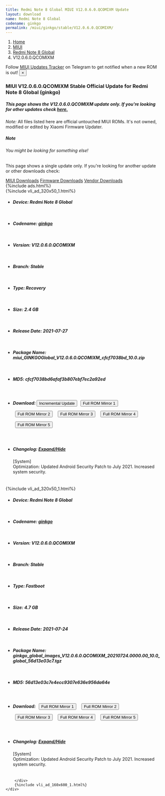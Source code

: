 ```yaml
---
title: Redmi Note 8 Global MIUI V12.0.6.0.QCOMIXM Update
layout: download
name: Redmi Note 8 Global
codename: ginkgo
permalink: /miui/ginkgo/stable/V12.0.6.0.QCOMIXM/
---
```

<nav aria-label="breadcrumb">
    <ol class="breadcrumb">
        <li class="breadcrumb-item"><a href="/">Home</a></li>
        <li class="breadcrumb-item"><a href="/miui/">MIUI</a></li>
        <li class="breadcrumb-item"><a href="/miui/ginkgo/">Redmi Note 8 Global</a></li>
        <li class="breadcrumb-item active" aria-current="page">V12.0.6.0.QCOMIXM</li>
    </ol>
</nav>
<div class="alert alert-primary alert-dismissible fade show" role="alert">
    Follow <a href="https://t.me/MIUIUpdatesTracker" class="alert-link">MIUI Updates Tracker</a> on Telegram to get
    notified when a new ROM is out!
    <button type="button" class="close" data-dismiss="alert" aria-label="Close">
        <span aria-hidden="true">&times;</span>
    </button>
</div>
<div class="col-12 mx-auto">
    <h3 class="title bg-light p-2 rounded">MIUI V12.0.6.0.QCOMIXM Stable Official Update for Redmi Note 8 Global (ginkgo)</h3>
    <h5>This page shows the V12.0.6.0.QCOMIXM update only. If you're looking for other updates check
        <a href="/miui/ginkgo/">here.</a></h5>
    <p><i>Note: </i>All files listed here are official untouched MIUI ROMs.
        It's not owned, modified or edited by Xiaomi Firmware Updater.</p>
    <div class="card">
        <div class="card-body">
            <h5 class="card-title">Note</h5>
            <h6 class="card-subtitle mb-2 text-muted">You might be looking for something else!</h6>
            <p class="card-text">This page shows a single update only.
                If you're looking for another update or other downloads check:</p>
            <a href="/miui/" class="card-link">MIUI Downloads</a>
            <a href="/firmware/" class="card-link">Firmware Downloads</a>
            <a href="/vendor/" class="card-link">Vendor Downloads</a>
        </div>
    </div>
    {%include ads.html%}
    <div class="row justify-content-center">
        <div class="col-10" id="downloads">
                    <div class="card card-body">
            {%include vli_ad_320x50_1.html%}
            <ul class="list-unstyled">
                <li style="padding-bottom: 10px;">
                    <h5><b>Device: </b>Redmi Note 8 Global</h5>
                </li>
                <li style="padding-bottom: 10px;">
                    <h5><b>Codename: </b> <a href="/miui/ginkgo/" target="_blank">ginkgo</a> </h5>
                </li>
                <li style="padding-bottom: 10px;">
                    <h5><b>Version: </b>V12.0.6.0.QCOMIXM</h5>
                </li>
                <li style="padding-bottom: 10px;">
                    <h5><b>Branch: </b>Stable</h5>
                </li>
                <li style="padding-bottom: 10px;">
                    <h5><b>Type: </b>Recovery</h5>
                </li>
                <li style="padding-bottom: 10px;">
                    <h5><b>Size: </b>2.4 GB</h5>
                </li>
                <li style="padding-bottom: 10px;">
                    <h5><b>Release Date: </b>2021-07-27</h5>
                </li>
                <li style="padding-bottom: 10px;">
                    <h5><b>Package Name: </b><span id="filename" class="text-dark">miui_GINKGOGlobal_V12.0.6.0.QCOMIXM_cfcf7038bd_10.0.zip</span></h5>
                </li>
                <li style="padding-bottom: 10px;">
                    <h5><b>MD5: </b><span id="md5" class="text-muted">cfcf7038bd6afaf3b807ebf7ec2a92ed</span></h5>
                </li>
                <li style="padding-bottom: 10px;">
                    <h5><b>Download: </b><button type="button" id="incremental_download" class="btn btn-warning" onclick="window.open('https://bigota.d.miui.com/V12.0.6.0.QCOMIXM/miui-blockota-ginkgo_global-V12.0.5.0.QCOMIXM-V12.0.6.0.QCOMIXM-260c52babe-10.0.zip', '_blank');"><i class="fa fa-download"></i> Incremental Update</button> <button type="button" id="download" class="btn btn-primary" style="margin: 7px;" onclick="window.open('https://cdnorg.d.miui.com/V12.0.6.0.QCOMIXM/miui_GINKGOGlobal_V12.0.6.0.QCOMIXM_cfcf7038bd_10.0.zip', '_blank');"><i class="fa fa-download"></i> Full ROM Mirror 1</button> <button type="button" id="download" class="btn btn-primary" style="margin: 7px;" onclick="window.open('https://bkt-sgp-miui-ota-update-alisgp.oss-ap-southeast-1.aliyuncs.com/V12.0.6.0.QCOMIXM/miui_GINKGOGlobal_V12.0.6.0.QCOMIXM_cfcf7038bd_10.0.zip', '_blank');"><i class="fa fa-download"></i> Full ROM Mirror 2</button> <button type="button" id="download" class="btn btn-primary" style="margin: 7px;" onclick="window.open('https://bn.d.miui.com/V12.0.6.0.QCOMIXM/miui_GINKGOGlobal_V12.0.6.0.QCOMIXM_cfcf7038bd_10.0.zip', '_blank');"><i class="fa fa-download"></i> Full ROM Mirror 3</button> <button type="button" id="download" class="btn btn-primary" style="margin: 7px;" onclick="window.open('https://bigota.d.miui.com/V12.0.6.0.QCOMIXM/miui_GINKGOGlobal_V12.0.6.0.QCOMIXM_cfcf7038bd_10.0.zip', '_blank');"><i class="fa fa-download"></i> Full ROM Mirror 4</button> <button type="button" id="download" class="btn btn-primary" style="margin: 7px;" onclick="window.open('https://hugeota.d.miui.com/V12.0.6.0.QCOMIXM/miui_GINKGOGlobal_V12.0.6.0.QCOMIXM_cfcf7038bd_10.0.zip', '_blank');"><i class="fa fa-download"></i> Full ROM Mirror 5</button></h5>
                </li>
                <li style="padding-bottom: 10px;">
                    <h5><b>Changelog: </b><a href="#ginkgo_1_changelog" data-toggle="collapse" role="button"
                            aria-expanded="false" aria-controls="ginkgo_1_changelog"> <i class="fa fa-arrow-down"
                                aria-hidden="true"></i> Expand/Hide</a></h5>
                    <div class="collapse" id="ginkgo_1_changelog">
                        <p id="changelog_text">[System]<br>Optimization: Updated Android Security Patch to July 2021. Increased system security.</p>
                    </div>
                </li>
            </ul>
        </div>
        <div class="card card-body">
            {%include vli_ad_320x50_1.html%}
            <ul class="list-unstyled">
                <li style="padding-bottom: 10px;">
                    <h5><b>Device: </b>Redmi Note 8 Global</h5>
                </li>
                <li style="padding-bottom: 10px;">
                    <h5><b>Codename: </b> <a href="/miui/ginkgo/" target="_blank">ginkgo</a> </h5>
                </li>
                <li style="padding-bottom: 10px;">
                    <h5><b>Version: </b>V12.0.6.0.QCOMIXM</h5>
                </li>
                <li style="padding-bottom: 10px;">
                    <h5><b>Branch: </b>Stable</h5>
                </li>
                <li style="padding-bottom: 10px;">
                    <h5><b>Type: </b>Fastboot</h5>
                </li>
                <li style="padding-bottom: 10px;">
                    <h5><b>Size: </b>4.7 GB</h5>
                </li>
                <li style="padding-bottom: 10px;">
                    <h5><b>Release Date: </b>2021-07-24</h5>
                </li>
                <li style="padding-bottom: 10px;">
                    <h5><b>Package Name: </b><span id="filename" class="text-dark">ginkgo_global_images_V12.0.6.0.QCOMIXM_20210724.0000.00_10.0_global_56d13e03c7.tgz</span></h5>
                </li>
                <li style="padding-bottom: 10px;">
                    <h5><b>MD5: </b><span id="md5" class="text-muted">56d13e03c7e4ecc9307e636e956da64e</span></h5>
                </li>
                <li style="padding-bottom: 10px;">
                    <h5><b>Download: </b> <button type="button" id="download" class="btn btn-primary" style="margin: 7px;" onclick="window.open('https://cdnorg.d.miui.com/V12.0.6.0.QCOMIXM/ginkgo_global_images_V12.0.6.0.QCOMIXM_20210724.0000.00_10.0_global_56d13e03c7.tgz', '_blank');"><i class="fa fa-download"></i> Full ROM Mirror 1</button> <button type="button" id="download" class="btn btn-primary" style="margin: 7px;" onclick="window.open('https://bkt-sgp-miui-ota-update-alisgp.oss-ap-southeast-1.aliyuncs.com/V12.0.6.0.QCOMIXM/ginkgo_global_images_V12.0.6.0.QCOMIXM_20210724.0000.00_10.0_global_56d13e03c7.tgz', '_blank');"><i class="fa fa-download"></i> Full ROM Mirror 2</button> <button type="button" id="download" class="btn btn-primary" style="margin: 7px;" onclick="window.open('https://bn.d.miui.com/V12.0.6.0.QCOMIXM/ginkgo_global_images_V12.0.6.0.QCOMIXM_20210724.0000.00_10.0_global_56d13e03c7.tgz', '_blank');"><i class="fa fa-download"></i> Full ROM Mirror 3</button> <button type="button" id="download" class="btn btn-primary" style="margin: 7px;" onclick="window.open('https://bigota.d.miui.com/V12.0.6.0.QCOMIXM/ginkgo_global_images_V12.0.6.0.QCOMIXM_20210724.0000.00_10.0_global_56d13e03c7.tgz', '_blank');"><i class="fa fa-download"></i> Full ROM Mirror 4</button> <button type="button" id="download" class="btn btn-primary" style="margin: 7px;" onclick="window.open('https://hugeota.d.miui.com/V12.0.6.0.QCOMIXM/ginkgo_global_images_V12.0.6.0.QCOMIXM_20210724.0000.00_10.0_global_56d13e03c7.tgz', '_blank');"><i class="fa fa-download"></i> Full ROM Mirror 5</button></h5>
                </li>
                <li style="padding-bottom: 10px;">
                    <h5><b>Changelog: </b><a href="#ginkgo_2_changelog" data-toggle="collapse" role="button"
                            aria-expanded="false" aria-controls="ginkgo_2_changelog"> <i class="fa fa-arrow-down"
                                aria-hidden="true"></i> Expand/Hide</a></h5>
                    <div class="collapse" id="ginkgo_2_changelog">
                        <p id="changelog_text">[System]<br>Optimization: Updated Android Security Patch to July 2021. Increased system security.</p>
                    </div>
                </li>
            </ul>
        </div>

        </div>
        {%include vli_ad_160x600_1.html%}
    </div>
</div>
